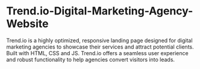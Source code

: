 # Trend.io-Digital-Marketing-Agency-Website
Trend.io is a highly optimized, responsive landing page designed for digital marketing agencies to showcase their services and attract potential clients. Built with HTML, CSS and JS. Trend.io offers a seamless user experience and robust functionality to help agencies convert visitors into leads.

